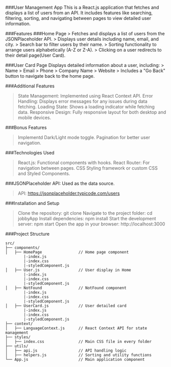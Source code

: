 ###User Management App
  This is a React.js application that fetches and displays a list of users from an API. 
  It includes features like searching, filtering, sorting, and navigating between pages to view detailed user information.

###Features
  ###Home Page
    > Fetches and displays a list of users from the JSONPlaceholder API.
    > Displays user details including name, email, and city.
    > Search bar to filter users by their name.
    > Sorting functionality to arrange users alphabetically (A-Z or Z-A).
    > Clicking on a user redirects to their detail page(User Card).

###User Card Page
    Displays detailed information about a user, including:
      > Name
      > Email
      > Phone
      > Company Name
      > Website
      > Includes a "Go Back" button to navigate back to the home page.

###Additional Features
  > State Management: Implemented using React Context API.
  > Error Handling: Displays error messages for any issues during data fetching.
  > Loading State: Shows a loading indicator while fetching data.
  > Responsive Design: Fully responsive layout for both desktop and mobile devices.

###Bonus Features
  > Implementd Dark/Light mode toggle.
  >Pagination for better user navigation.

###Technologies Used
  > React.js: Functional components with hooks.
  > React Router: For navigation between pages.
  > CSS Styling framework or custom CSS and Styled Components.

###JSONPlaceholder API: Used as the data source.
  > API: https://jsonplaceholder.typicode.com/users

###Installation and Setup
  > Clone the repository:
    git clone <repository-url>
  > Navigate to the project folder:
    cd jobbyApp
  > Install dependencies:
    npm install
  > Start the development server:
    npm start
  > Open the app in your browser:
    http://localhost:3000


###Project Structure

    src/
    ├── components/
    │   ├── HomePage                // Home page component
            |-index.js
            |-index.css
            |-styledComponent.js        
    │   ├── User.js                 // User display in Home
            |-index.js
            |-index.css
            |-styledComponent.js   
    │   ├── NotFound                // NotFound component
            |-index.js
            |-index.css
            |-styledComponent.js
    │   ├── UserCard.js             // User detailed card 
            |-index.js
            |-index.css
            |-styledComponent.js
    ├── context/
    │   ├── LanguageContext.js      // React Context API for state management
    ├── styles/
    │   ├── index.css               // Main CSS file in every folder
    ├── utils/
    │   ├── api.js                  // API handling logic
    │   ├── helpers.js              // Sorting and utility functions
    └── App.js                      // Main application component